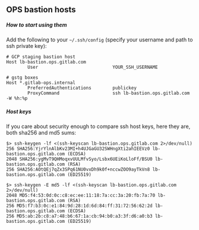 ## OPS bastion hosts

##### How to start using them
Add the following to your `~/.ssh/config` (specify your username and path to ssh private key):
```
# GCP staging bastion host
Host lb-bastion.ops.gitlab.com
        User                            YOUR_SSH_USERNAME

# gstg boxes
Host *.gitlab-ops.internal
        PreferredAuthentications        publickey
        ProxyCommand                    ssh lb-bastion.ops.gitlab.com -W %h:%p
```


##### Host keys
If you care about security enough to compare ssh host keys, here they are, both sha256 and md5 sums:
```
$> ssh-keygen -lf <(ssh-keyscan lb-bastion.ops.gitlab.com 2>/dev/null)
256 SHA256:YjrYlnAlbKv23MI+h4UJGaGU32SWHngXti2ahIEEVz0 lb-bastion.ops.gitlab.com (ECDSA)
2048 SHA256:ygMvT9QHMoqxvUULMfvSyo/Lsbx6UEiKoLloFf/BSU0 lb-bastion.ops.gitlab.com (RSA)
256 SHA256:AOtQEj7qZx3SPq61NU0vxDh9k0f+nccwZOO9ayTkVn8 lb-bastion.ops.gitlab.com (ED25519)

$> ssh-keygen -E md5 -lf <(ssh-keyscan lb-bastion.ops.gitlab.com 2>/dev/null)
2048 MD5:f4:53:0d:0c:c8:ec:ee:11:18:7a:cc:3a:20:fb:7a:70 lb-bastion.ops.gitlab.com (RSA)
256 MD5:f7:b3:0c:e1:84:9d:28:1d:6d:84:ff:31:72:56:62:2d lb-bastion.ops.gitlab.com (ECDSA)
256 MD5:ab:2b:c8:a7:48:b6:67:1a:cb:94:b0:a3:3f:d6:a0:b3 lb-bastion.ops.gitlab.com (ED25519)
```
